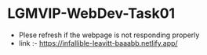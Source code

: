 # LGMVIP-WebDev-Task01
- Plese refresh if the webpage is not responding properly 
- link :- https://infallible-leavitt-baaabb.netlify.app/
